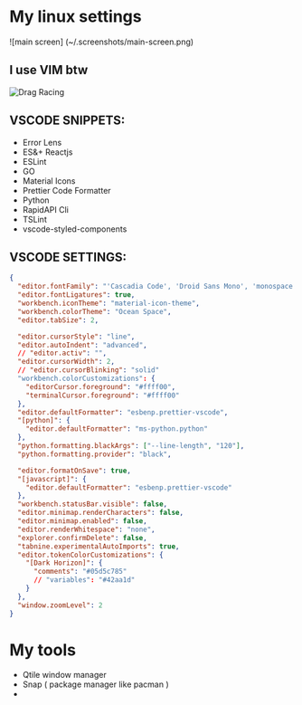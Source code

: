 # My linux settings

![main screen] (~/.screenshots/main-screen.png)

## I use VIM btw

![Drag Racing](~/.screenshots/vim-screen.png)

## VSCODE SNIPPETS:

- Error Lens
- ES&+ Reactjs
- ESLint
- GO
- Material Icons
- Prettier Code Formatter
- Python
- RapidAPI Cli
- TSLint
- vscode-styled-components

## VSCODE SETTINGS:

```json
{
  "editor.fontFamily": "'Cascadia Code', 'Droid Sans Mono', 'monospace', monospace",
  "editor.fontLigatures": true,
  "workbench.iconTheme": "material-icon-theme",
  "workbench.colorTheme": "Ocean Space",
  "editor.tabSize": 2,

  "editor.cursorStyle": "line",
  "editor.autoIndent": "advanced",
  // "editor.activ": "",
  "editor.cursorWidth": 2,
  // "editor.cursorBlinking": "solid"
  "workbench.colorCustomizations": {
    "editorCursor.foreground": "#ffff00",
    "terminalCursor.foreground": "#ffff00"
  },
  "editor.defaultFormatter": "esbenp.prettier-vscode",
  "[python]": {
    "editor.defaultFormatter": "ms-python.python"
  },
  "python.formatting.blackArgs": ["--line-length", "120"],
  "python.formatting.provider": "black",

  "editor.formatOnSave": true,
  "[javascript]": {
    "editor.defaultFormatter": "esbenp.prettier-vscode"
  },
  "workbench.statusBar.visible": false,
  "editor.minimap.renderCharacters": false,
  "editor.minimap.enabled": false,
  "editor.renderWhitespace": "none",
  "explorer.confirmDelete": false,
  "tabnine.experimentalAutoImports": true,
  "editor.tokenColorCustomizations": {
    "[Dark Horizon]": {
      "comments": "#05d5c785"
      // "variables": "#42aa1d"
    }
  },
  "window.zoomLevel": 2
}
```

# My tools

- Qtile window manager
- Snap ( package manager like pacman )
-
